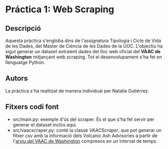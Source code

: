 # Práctica 1: Web Scraping

## Descripció

Aquesta pràctica s'engloba dins de l'assignatura Tipologia i Cicle de Vida de les Dades, del Màster de Ciència de les Dades de la UOC. L'objectiu ha sigut generar un dataset extraient dades del lloc web oficial del **VAAC de Washington** mitjançant web scraping. Tot el desenvolupament s'ha fet en llenguatge Python.

## Autors

La pràctica s'ha realitzat de manera individual per Natalia Gutiérrez.

## Fitxers codi font

* src/main.py: exemple d'ús del scraper. És el que s'ha fet servir per generar el dataset inclòs aqui.
* src/vaacscraper.py: conté la classe *VAACScraper*, que pot generar un fitxer csv amb la informació dels Volcanic Ash Advisories a partir de l'[arxiu del VAAC de Washington](http://www.ssd.noaa.gov/VAAC/archive.html) compresos en un interval de temps.
